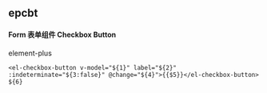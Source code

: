## epcbt
#### Form 表单组件 Checkbox Button
element-plus <el-checkbox-button>
```
<el-checkbox-button v-model="${1}" label="${2}" :indeterminate="${3:false}" @change="${4}">{{$5}}</el-checkbox-button>
${6}
```
